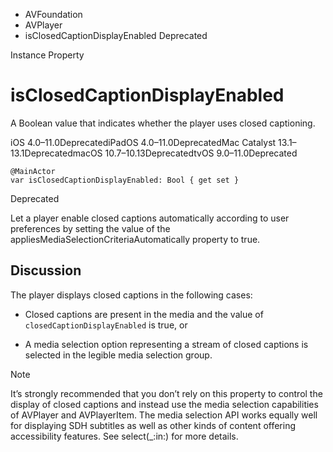 

- AVFoundation
- AVPlayer
-  isClosedCaptionDisplayEnabled Deprecated

Instance Property

# isClosedCaptionDisplayEnabled

A Boolean value that indicates whether the player uses closed captioning.

iOS 4.0–11.0DeprecatediPadOS 4.0–11.0DeprecatedMac Catalyst 13.1–13.1DeprecatedmacOS 10.7–10.13DeprecatedtvOS 9.0–11.0Deprecated

``` source
@MainActor
var isClosedCaptionDisplayEnabled: Bool { get set }
```

Deprecated

Let a player enable closed captions automatically according to user preferences by setting the value of the appliesMediaSelectionCriteriaAutomatically property to true.

## Discussion

The player displays closed captions in the following cases:

- Closed captions are present in the media and the value of `closedCaptionDisplayEnabled` is true, or

- A media selection option representing a stream of closed captions is selected in the legible media selection group.

Note

It’s strongly recommended that you don’t rely on this property to control the display of closed captions and instead use the media selection capabilities of AVPlayer and AVPlayerItem. The media selection API works equally well for displaying SDH subtitles as well as other kinds of content offering accessibility features. See select(_:in:) for more details.

